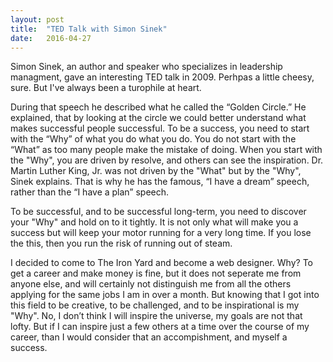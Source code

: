 ```yaml
---
layout: post
title:  "TED Talk with Simon Sinek"
date:   2016-04-27 
---
```


Simon Sinek, an author and speaker who specializes in leadership managment, gave an interesting TED talk in 2009. Perhpas a little cheesy, sure. But I've always been a turophile at heart.

During that speech he described what he called the “Golden Circle.” He explained, that by looking at the circle we could better understand what makes successful people successful. To be a success, you need to start with the “Why” of what you do what you do. You do not start with the “What” as too many people make the mistake of doing. When you start with the "Why", you are driven by resolve, and others can see the inspiration. Dr. Martin Luther King, Jr. was not driven by the "What" but by the "Why", Sinek explains. That is why he has the famous, “I have a dream” speech, rather than the “I have a plan” speech.

To be successful, and to be successful long-term, you need to discover your "Why" and hold on to it tightly. It is not only what will make you a success but will keep your motor running for a very long time. If you lose the this, then you run the risk of running out of steam.

I decided to come to The Iron Yard and become a web designer. Why? To get a career and make money is fine, but it does not seperate me from anyone else, and will certainly not distinguish me from all the others applying for the same jobs I am in over a month. But knowing that I got into this field to be creative, to be challenged, and to be inspirational is my "Why". No, I don’t think I will inspire the universe, my goals are not that lofty. But if I can inspire just a few others at a time over the course of my career, than I would consider that an accompishment, and myself a success.
